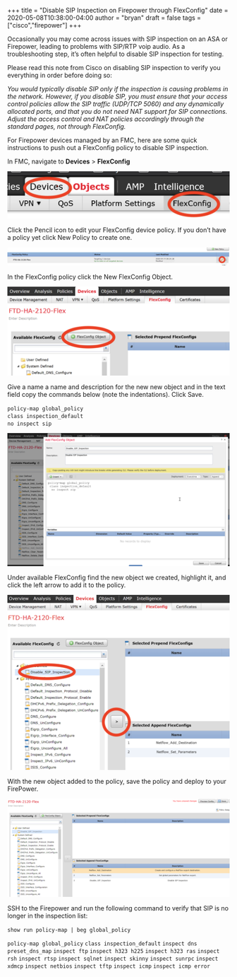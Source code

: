 +++
title = "Disable SIP Inspection on Firepower through FlexConfig"
date = 2020-05-08T10:38:00-04:00
author = "bryan"
draft = false
tags = ["cisco","firepower"]
+++

Occasionally you may come across issues with SIP inspection on an ASA or Firepower, leading to problems with SIP/RTP voip audio. As a troubleshooting step, it’s often helpful to disable SIP inspection for testing.

Please read this note from Cisco on disabling SIP inspection to verify you everything in order before doing so:

_You would typically disable SIP only if the inspection is causing problems in the network. However, if you disable SIP, you must ensure that your access control policies allow the SIP traffic (UDP/TCP 5060) and any dynamically allocated ports, and that you do not need NAT support for SIP connections. Adjust the access control and NAT policies accordingly through the standard pages, not through FlexConfig._

For Firepower devices managed by an FMC, here are some quick instructions to push out a FlexConfig policy to disable SIP inspection.

In FMC, navigate to **Devices** > **FlexConfig**

![](0af9843f4625013a3dcfbf14daef2d20_MD5.png)

Click the Pencil icon to edit your FlexConfig device policy. If you don’t have a policy yet click New Policy to create one.

![](a02f6668156d80705ff50ea4ad63c2f6_MD5.png)

In the FlexConfig policy click the New FlexConfig Object.

![](fd74fb2bb3be965be3a92776c14557b8_MD5.png)

Give a name a name and description for the new new object and in the text field copy the commands below (note the indentations). Click Save.

`policy-map global_policy`  
 `class inspection_default`  
  `no inspect sip`

![](5d9d6101cf5d712d3670dd5405f5a895_MD5.png)

Under available FlexConfig find the new object we created, highlight it, and click the left arrow to add it to the policy.

![](1742b9cda32c176d9fe726d227226e93_MD5.png)

With the new object added to the policy, save the policy and deploy to your FirePower.

![](f13e158b76697c2365d6b2aed3a2c9f0_MD5.png)

SSH to the Firepower and run the following command to verify that SIP is no longer in the inspection list:

`show run policy-map | beg global_policy`

`policy-map global_policy`
 `class inspection_default`
  `inspect dns preset_dns_map`
  `inspect ftp`
  `inspect h323 h225`
  `inspect h323 ras`
  `inspect rsh`
  `inspect rtsp`
  `inspect sqlnet`
  `inspect skinny`
  `inspect sunrpc`
  `inspect xdmcp`
  `inspect netbios`
  `inspect tftp`
  `inspect icmp`
  `inspect icmp error`